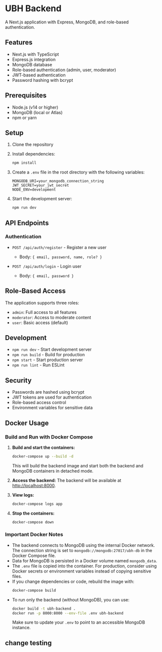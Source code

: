 # UBH Backend

A Next.js application with Express, MongoDB, and role-based authentication.

## Features

- Next.js with TypeScript
- Express.js integration
- MongoDB database
- Role-based authentication (admin, user, moderator)
- JWT-based authentication
- Password hashing with bcrypt

## Prerequisites

- Node.js (v14 or higher)
- MongoDB (local or Atlas)
- npm or yarn

## Setup

1. Clone the repository
2. Install dependencies:

   ```bash
   npm install
   ```

3. Create a `.env` file in the root directory with the following variables:

   ```
   MONGODB_URI=your_mongodb_connection_string
   JWT_SECRET=your_jwt_secret
   NODE_ENV=development
   ```

4. Start the development server:
   ```bash
   npm run dev
   ```

## API Endpoints

### Authentication

- `POST /api/auth/register` - Register a new user

  - Body: `{ email, password, name, role? }`

- `POST /api/auth/login` - Login user
  - Body: `{ email, password }`

## Role-Based Access

The application supports three roles:

- `admin`: Full access to all features
- `moderator`: Access to moderate content
- `user`: Basic access (default)

## Development

- `npm run dev` - Start development server
- `npm run build` - Build for production
- `npm start` - Start production server
- `npm run lint` - Run ESLint

## Security

- Passwords are hashed using bcrypt
- JWT tokens are used for authentication
- Role-based access control
- Environment variables for sensitive data

## Docker Usage

### Build and Run with Docker Compose

1. **Build and start the containers:**

   ```bash
   docker-compose up --build -d
   ```

   This will build the backend image and start both the backend and MongoDB containers in detached mode.

2. **Access the backend:**
   The backend will be available at [http://localhost:8000](http://localhost:8000).

3. **View logs:**

   ```bash
   docker-compose logs app
   ```

4. **Stop the containers:**
   ```bash
   docker-compose down
   ```

### Important Docker Notes

- The backend connects to MongoDB using the internal Docker network. The connection string is set to `mongodb://mongodb:27017/ubh-db` in the Docker Compose file.
- Data for MongoDB is persisted in a Docker volume named `mongodb_data`.
- The `.env` file is copied into the container. For production, consider using Docker secrets or environment variables instead of copying sensitive files.
- If you change dependencies or code, rebuild the image with:
  ```bash
  docker-compose build
  ```
- To run only the backend (without MongoDB), you can use:
  ```bash
  docker build -t ubh-backend .
  docker run -p 8000:8000 --env-file .env ubh-backend
  ```
  Make sure to update your `.env` to point to an accessible MongoDB instance.

## change testing
